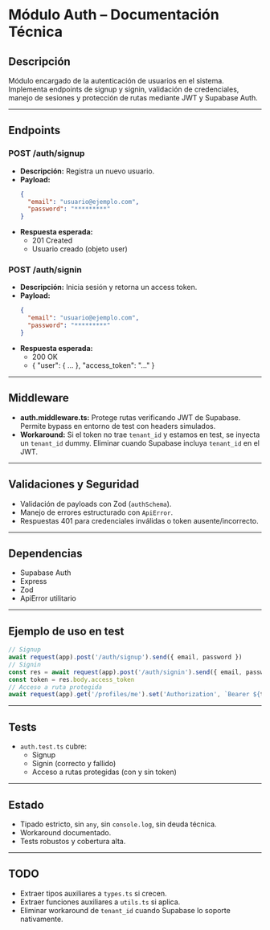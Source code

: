 # Módulo Auth – Documentación Técnica

## Descripción
Módulo encargado de la autenticación de usuarios en el sistema. Implementa endpoints de signup y signin, validación de credenciales, manejo de sesiones y protección de rutas mediante JWT y Supabase Auth.

---

## Endpoints

### POST /auth/signup
- **Descripción:** Registra un nuevo usuario.
- **Payload:**
  ```json
  {
    "email": "usuario@ejemplo.com",
    "password": "*********"
  }
  ```
- **Respuesta esperada:**
  - 201 Created
  - Usuario creado (objeto user)

### POST /auth/signin
- **Descripción:** Inicia sesión y retorna un access token.
- **Payload:**
  ```json
  {
    "email": "usuario@ejemplo.com",
    "password": "*********"
  }
  ```
- **Respuesta esperada:**
  - 200 OK
  - {
      "user": { ... },
      "access_token": "..."
    }

---

## Middleware

- **auth.middleware.ts:** Protege rutas verificando JWT de Supabase. Permite bypass en entorno de test con headers simulados.
- **Workaround:** Si el token no trae `tenant_id` y estamos en test, se inyecta un `tenant_id` dummy. Eliminar cuando Supabase incluya `tenant_id` en el JWT.

---

## Validaciones y Seguridad
- Validación de payloads con Zod (`authSchema`).
- Manejo de errores estructurado con `ApiError`.
- Respuestas 401 para credenciales inválidas o token ausente/incorrecto.

---

## Dependencias
- Supabase Auth
- Express
- Zod
- ApiError utilitario

---

## Ejemplo de uso en test
```js
// Signup
await request(app).post('/auth/signup').send({ email, password })
// Signin
const res = await request(app).post('/auth/signin').send({ email, password })
const token = res.body.access_token
// Acceso a ruta protegida
await request(app).get('/profiles/me').set('Authorization', `Bearer ${token}`)
```

---

## Tests
- `auth.test.ts` cubre:
  - Signup
  - Signin (correcto y fallido)
  - Acceso a rutas protegidas (con y sin token)

---

## Estado
- Tipado estricto, sin `any`, sin `console.log`, sin deuda técnica.
- Workaround documentado.
- Tests robustos y cobertura alta.

---

## TODO
- Extraer tipos auxiliares a `types.ts` si crecen.
- Extraer funciones auxiliares a `utils.ts` si aplica.
- Eliminar workaround de `tenant_id` cuando Supabase lo soporte nativamente. 